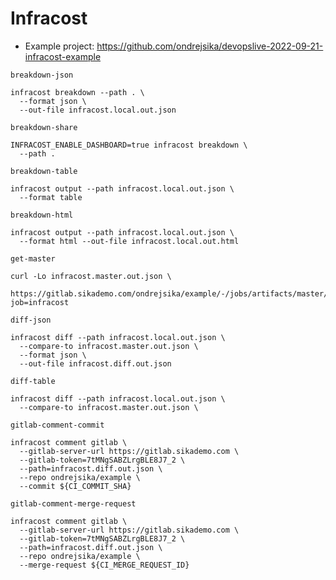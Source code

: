 # Infracost

- Example project: <https://github.com/ondrejsika/devopslive-2022-09-21-infracost-example>

`breakdown-json`

```
infracost breakdown --path . \
  --format json \
  --out-file infracost.local.out.json
```

`breakdown-share`

```
INFRACOST_ENABLE_DASHBOARD=true infracost breakdown \
  --path .
```

`breakdown-table`

```
infracost output --path infracost.local.out.json \
  --format table
```

`breakdown-html`

```
infracost output --path infracost.local.out.json \
  --format html --out-file infracost.local.out.html
```

`get-master`

```
curl -Lo infracost.master.out.json \
  https://gitlab.sikademo.com/ondrejsika/example/-/jobs/artifacts/master/raw/infracost.local.out.json?job=infracost
```

`diff-json`

```
infracost diff --path infracost.local.out.json \
  --compare-to infracost.master.out.json \
  --format json \
  --out-file infracost.diff.out.json
```

`diff-table`

```
infracost diff --path infracost.local.out.json \
  --compare-to infracost.master.out.json \
```

`gitlab-comment-commit`

```
infracost comment gitlab \
  --gitlab-server-url https://gitlab.sikademo.com \
  --gitlab-token=7tMNgSABZLrgBLE8J7_2 \
  --path=infracost.diff.out.json \
  --repo ondrejsika/example \
  --commit ${CI_COMMIT_SHA}
```

`gitlab-comment-merge-request`

```
infracost comment gitlab \
  --gitlab-server-url https://gitlab.sikademo.com \
  --gitlab-token=7tMNgSABZLrgBLE8J7_2 \
  --path=infracost.diff.out.json \
  --repo ondrejsika/example \
  --merge-request ${CI_MERGE_REQUEST_ID}
```
